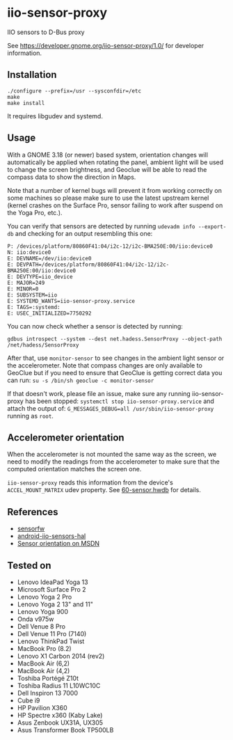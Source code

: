 iio-sensor-proxy
================

IIO sensors to D-Bus proxy

See https://developer.gnome.org/iio-sensor-proxy/1.0/ for
developer information.

Installation
------------
```
./configure --prefix=/usr --sysconfdir=/etc
make
make install
```
It requires libgudev and systemd.

Usage
-----

With a GNOME 3.18 (or newer) based system, orientation changes will
automatically be applied when rotating the panel, ambient light will be used
to change the screen brightness, and Geoclue will be able to read the compass
data to show the direction in Maps.

Note that a number of kernel bugs will prevent it from working correctly on
some machines so please make sure to use the latest upstream kernel (kernel
crashes on the Surface Pro, sensor failing to work after suspend on the Yoga
Pro, etc.).

You can verify that sensors are detected by running `udevadm info --export-db`
and checking for an output resembling this one:
```
P: /devices/platform/80860F41:04/i2c-12/i2c-BMA250E:00/iio:device0
N: iio:device0
E: DEVNAME=/dev/iio:device0
E: DEVPATH=/devices/platform/80860F41:04/i2c-12/i2c-BMA250E:00/iio:device0
E: DEVTYPE=iio_device
E: MAJOR=249
E: MINOR=0
E: SUBSYSTEM=iio
E: SYSTEMD_WANTS=iio-sensor-proxy.service
E: TAGS=:systemd:
E: USEC_INITIALIZED=7750292
```

You can now check whether a sensor is detected by running:
```
gdbus introspect --system --dest net.hadess.SensorProxy --object-path /net/hadess/SensorProxy
```

After that, use `monitor-sensor` to see changes in the ambient light sensor
or the accelerometer. Note that compass changes are only available to GeoClue
but if you need to ensure that GeoClue is getting correct data you can run:
`su -s /bin/sh geoclue -c monitor-sensor`

If that doesn't work, please file an issue, make sure any running iio-sensor-proxy
has been stopped:
`systemctl stop iio-sensor-proxy.service`
and attach the output of:
`G_MESSAGES_DEBUG=all /usr/sbin/iio-sensor-proxy`
running as ```root```.

Accelerometer orientation
-------------------------

When the accelerometer is not mounted the same way as the screen, we need
to modify the readings from the accelerometer to make sure that the computed
orientation matches the screen one.

`iio-sensor-proxy` reads this information from the device's
`ACCEL_MOUNT_MATRIX` udev property. See [60-sensor.hwdb](https://github.com/systemd/systemd/blob/master/hwdb/60-sensor.hwdb)
for details.

References
----------

- [sensorfw](https://git.merproject.org/mer-core/sensorfw/tree/master)
- [android-iio-sensors-hal](https://github.com/01org/android-iio-sensors-hal)
- [Sensor orientation on MSDN](https://msdn.microsoft.com/en-us/windows/uwp/devices-sensors/sensor-orientation)

Tested on
---------

- Lenovo IdeaPad Yoga 13
- Microsoft Surface Pro 2
- Lenovo Yoga 2 Pro
- Lenovo Yoga 2 13" and 11"
- Lenovo Yoga 900
- Onda v975w
- Dell Venue 8 Pro
- Dell Venue 11 Pro (7140)
- Lenovo ThinkPad Twist
- MacBook Pro (8.2)
- Lenovo X1 Carbon 2014 (rev2)
- MacBook Air (6,2)
- MacBook Air (4,2)
- Toshiba Portégé Z10t
- Toshiba Radius 11 L10WC10C
- Dell Inspiron 13 7000
- Cube i9
- HP Pavilion X360
- HP Spectre x360 (Kaby Lake)
- Asus Zenbook UX31A, UX305
- Asus Transformer Book TP500LB
